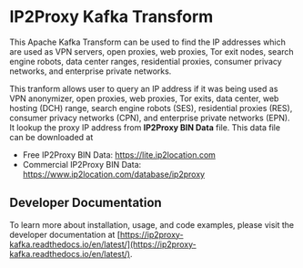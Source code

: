 # IP2Proxy Kafka Transform

This Apache Kafka Transform can be used to find the IP addresses which are used as VPN servers, open proxies, web proxies, Tor exit nodes, search engine robots, data center ranges, residential proxies, consumer privacy networks, and enterprise private networks.

This tranform allows user to query an IP address if it was being used as VPN anonymizer, open proxies, web proxies, Tor exits, data center, web hosting (DCH) range, search engine robots (SES), residential proxies (RES), consumer privacy networks (CPN), and enterprise private networks (EPN). It lookup the proxy IP address from **IP2Proxy BIN Data** file. This data file can be downloaded at

* Free IP2Proxy BIN Data: https://lite.ip2location.com
* Commercial IP2Proxy BIN Data: https://www.ip2location.com/database/ip2proxy

## Developer Documentation
To learn more about installation, usage, and code examples, please visit the developer documentation at [https://ip2proxy-kafka.readthedocs.io/en/latest/](https://ip2proxy-kafka.readthedocs.io/en/latest/).
